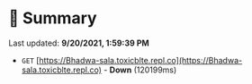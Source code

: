 # 📖 Summary
Last updated: **9/20/2021, 1:59:39 PM**

- `GET` [https://Bhadwa-sala.toxicblte.repl.co](https://Bhadwa-sala.toxicblte.repl.co) - **Down** (120199ms)
